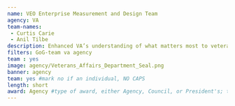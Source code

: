 ```yaml
---
name: VEO Enterprise Measurement and Design Team
agency: VA
team-names:
 - Curtis Carie
 - Anil Tilbe
description: Enhanced VA’s understanding of what matters most to veterans, their families, caregivers, and survivors. By focusing on the customer first, they were able to identify service areas needing improvement and achieved an increase in trust in 74% of VA Medical Centers.
filters: GoG-team va agency
team : yes
image: agency/Veterans_Affairs_Department_Seal.png
banner: agency
team: yes #mark no if an individual, NO CAPS
length: short
award: Agency #type of award, either Agency, Council, or President's; this is case sensitive so make sure to match the options listed exactly. This section generates the format of the card
---
```

